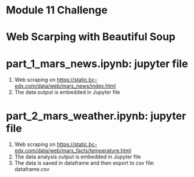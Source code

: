 # Module 11 Challenge
# Web Scarping with Beautiful Soup 

# part_1_mars_news.ipynb: jupyter file
1. Web scraping on https://static.bc-edx.com/data/web/mars_news/index.html
2. The data output is embedded in Jupyter file

# part_2_mars_weather.ipynb: jupyter file
1. Web scraping on https://static.bc-edx.com/data/web/mars_facts/temperature.html
2. The data analysis output is embedded in Jupyter file
3. The data is saved in dataframe and then export to csv file: dataframe.csv

